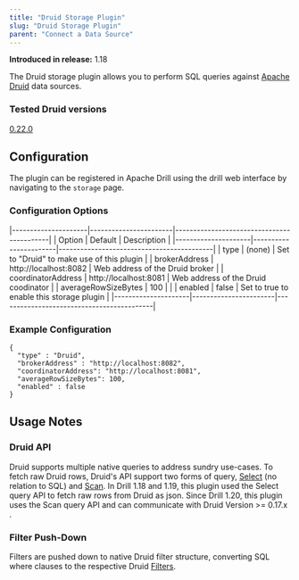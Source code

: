 ```yaml
---
title: "Druid Storage Plugin"
slug: "Druid Storage Plugin"
parent: "Connect a Data Source"
---
```


**Introduced in release:** 1.18

The Druid storage plugin allows you to perform SQL queries against [Apache Druid](https://druid.apache.org/) data sources.

### Tested Druid versions

[0.22.0](https://github.com/apache/druid/releases/tag/druid-0.22.0)

## Configuration

The plugin can be registered in Apache Drill using the drill web interface by navigating to the ```storage``` page.  

### Configuration Options

|---------------------|-----------------------|-------------------------------------------|
| Option              | Default               | Description                               |
|---------------------|-----------------------|-------------------------------------------|
| type                | (none)                | Set to "Druid" to make use of this plugin |
| brokerAddress       | http://localhost:8082 | Web address of the Druid broker           |
| coordinatorAddress  | http://localhost:8081 | Web address of the Druid coodinator       |
| averageRowSizeBytes | 100                   |                                           |
| enabled             | false                 | Set to true to enable this storage plugin |
|---------------------|-----------------------|-------------------------------------------|

### Example Configuration

    {
      "type" : "Druid",
      "brokerAddress" : "http://localhost:8082",
      "coordinatorAddress": "http://localhost:8081",
      "averageRowSizeBytes": 100,
      "enabled" : false
    }

## Usage Notes

### Druid API

Druid supports multiple native queries to address sundry use-cases. To fetch raw Druid rows, Druid's API support two forms of query, [Select](https://druid.apache.org/docs/latest/querying/select-query.html) (no relation to SQL) and [Scan](https://druid.apache.org/docs/latest/querying/scan-query.html). In Drill 1.18 and 1.19, this plugin used the Select query API to fetch raw rows from Druid as json. Since Drill 1.20, this plugin uses the Scan query API and can communicate with Druid Version >= 0.17.x .

### Filter Push-Down

Filters are pushed down to native Druid filter structure, converting SQL where clauses to the respective Druid [Filters](https://druid.apache.org/docs/latest/querying/filters.html).

